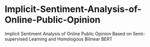 # Implicit-Sentiment-Analysis-of-Online-Public-Opinion
Implicit Sentiment Analysis of Online Public Opinion Based on Semi-supervised Learning and Homologous Bilinear BERT
